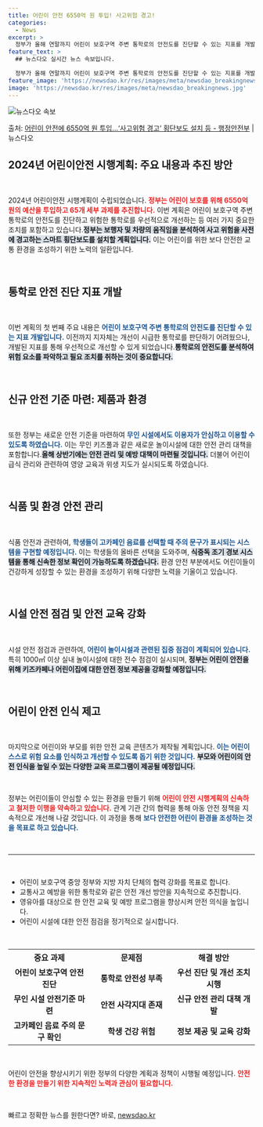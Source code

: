 ```yaml
---
title: 어린이 안전 6550억 원 투입! 사고위험 경고!
categories:
  - News
excerpt: >
  정부가 올해 연말까지 어린이 보호구역 주변 통학로의 안전도를 진단할 수 있는 지표를 개발하고, 진단 결과 위…
feature_text: >
  ## 뉴스다오 실시간 뉴스 속보입니다.

  정부가 올해 연말까지 어린이 보호구역 주변 통학로의 안전도를 진단할 수 있는 지표를 개발하고, 진단 결과 위…
feature_image: 'https://newsdao.kr/res/images/meta/newsdao_breakingnews.jpg'
image: 'https://newsdao.kr/res/images/meta/newsdao_breakingnews.jpg'
---
```


![뉴스다오 속보](https://newsdao.kr/res/images/meta/newsdao_breakingnews.jpg)

<p>출처: <a href="https://newsdao.kr/3748" rel="dofollow">어린이 안전에 6550억 원 투입…‘사고위험 경고’ 횡단보도 설치 등 - 행정안전부</a> | 뉴스다오</p>

<h2 data-ke-size="size26">2024년 어린이안전 시행계획: 주요 내용과 추진 방안</h2>

<p data-ke-size="size16">&nbsp;</p>
<p data-ke-size="size16">2024년 어린이안전 시행계획이 수립되었습니다. <b><span style="color: #ee2323;">정부는 어린이 보호를 위해 6550억 원의 예산을 투입하고 65개 세부 과제를 추진합니다.</span></b> 이번 계획은 어린이 보호구역 주변 통학로의 안전도를 진단하고 위험한 통학로를 우선적으로 개선하는 등 여러 가지 중요한 조치를 포함하고 있습니다.<b><span style="background-color: #21538527;">정부는 보행자 및 차량의 움직임을 분석하여 사고 위험을 사전에 경고하는 스마트 횡단보도를 설치할 계획입니다.</span></b> 이는 어린이를 위한 보다 안전한 교통 환경을 조성하기 위한 노력의 일환입니다.</p>

<p data-ke-size="size16">&nbsp;</p>
<h2 data-ke-size="size26">통학로 안전 진단 지표 개발</h2>

<p data-ke-size="size16">&nbsp;</p>
<p data-ke-size="size16">이번 계획의 첫 번째 주요 내용은 <b><span style="color: #1a5490;">어린이 보호구역 주변 통학로의 안전도를 진단할 수 있는 지표 개발입니다.</span></b> 이전까지 지자체는 개선이 시급한 통학로를 판단하기 어려웠으나, 개발된 지표를 통해 우선적으로 개선할 수 있게 되었습니다.<b><span style="background-color: #21538527;">통학로의 안전도를 분석하여 위험 요소를 파악하고 필요 조치를 취하는 것이 중요합니다.</span></b></p>

<p data-ke-size="size16">&nbsp;</p>
<h2 data-ke-size="size26">신규 안전 기준 마련: 제품과 환경</h2>

<p data-ke-size="size16">&nbsp;</p>
<p data-ke-size="size16">또한 정부는 새로운 안전 기준을 마련하여 <b><span style="color: #1a5490;">무인 시설에서도 이용자가 안심하고 이용할 수 있도록 하였습니다.</span></b> 이는 무인 키즈풀과 같은 새로운 놀이시설에 대한 안전 관리 대책을 포함합니다.<b><span style="background-color: #21538527;">올해 상반기에는 안전 관리 및 예방 대책이 마련될 것입니다.</span></b> 더불어 어린이 급식 관리와 관련하여 영양 교육과 위생 지도가 실시되도록 하였습니다.</p>

<p data-ke-size="size16">&nbsp;</p>
<h2 data-ke-size="size26">식품 및 환경 안전 관리</h2>

<p data-ke-size="size16">&nbsp;</p>
<p data-ke-size="size16">식품 안전과 관련하여, <b><span style="color: #1a5490;">학생들이 고카페인 음료를 선택할 때 주의 문구가 표시되는 시스템을 구현할 예정입니다.</span></b> 이는 학생들의 올바른 선택을 도와주며, <b><span style="background-color: #21538527;">식중독 조기 경보 시스템을 통해 신속한 정보 확인이 가능하도록 하겠습니다.</span></b> 환경 안전 부분에서도 어린이들이 건강하게 성장할 수 있는 환경을 조성하기 위해 다양한 노력을 기울이고 있습니다.</p>

<p data-ke-size="size16">&nbsp;</p>
<h2 data-ke-size="size26">시설 안전 점검 및 안전 교육 강화</h2>

<p data-ke-size="size16">&nbsp;</p>
<p data-ke-size="size16">시설 안전 점검과 관련하여, <b><span style="color: #1a5490;">어린이 놀이시설과 관련된 집중 점검이 계획되어 있습니다.</span></b> 특히 1000㎡ 이상 실내 놀이시설에 대한 전수 점검이 실시되며, <b><span style="background-color: #21538527;">정부는 어린이 안전을 위해 키즈카페나 어린이집에 대한 안전 정보 제공을 강화할 예정입니다.</span></b></p>

<p data-ke-size="size16">&nbsp;</p>
<h2 data-ke-size="size26">어린이 안전 인식 제고</h2>

<p data-ke-size="size16">&nbsp;</p>
<p data-ke-size="size16">마지막으로 어린이와 부모를 위한 안전 교육 콘텐츠가 제작될 계획입니다. <b><span style="color: #1a5490;">이는 어린이 스스로 위험 요소를 인식하고 개선할 수 있도록 돕기 위한 것입니다.</span></b> <b><span style="background-color: #21538527;">부모와 어린이의 안전 인식을 높일 수 있는 다양한 교육 프로그램이 제공될 예정입니다.</span></b></p>

<p data-ke-size="size16">&nbsp;</p>
<p data-ke-size="size16">정부는 어린이들이 안심할 수 있는 환경을 만들기 위해 <b><span style="color: #ee2323;">어린이 안전 시행계획의 신속하고 철저한 이행을 약속하고 있습니다.</span></b> 관계 기관 간의 협력을 통해 아동 안전 정책을 지속적으로 개선해 나갈 것입니다. 이 과정을 통해 <b><span style="color: #1a5490;">보다 안전한 어린이 환경을 조성하는 것을 목표로 하고 있습니다.</span></b></p>

<p data-ke-size="size16">&nbsp;</p>
<hr />
<p data-ke-size="size16">&nbsp;</p>
<ul>
    <li>어린이 보호구역 중앙 정부와 지방 자치 단체의 협력 강화를 목표로 합니다.</li>
    <li>교통사고 예방을 위한 통학로와 같은 안전 개선 방안을 지속적으로 추진합니다.</li>
    <li>영유아를 대상으로 한 안전 교육 및 예방 프로그램을 향상시켜 안전 의식을 높입니다.</li>
    <li>어린이 시설에 대한 안전 점검을 정기적으로 실시합니다.</li>
</ul>
<p data-ke-size="size16">&nbsp;</p>
<table style="width: 100%; border-collapse: collapse;">
    <tr>
        <th style="width: 33.33%; text-align: center; height: 30px;"><b>중요 과제</b></th>
        <th style="width: 33.33%; text-align: center; height: 30px;"><b>문제점</b></th>
        <th style="width: 33.33%; text-align: center; height: 30px;"><b>해결 방안</b></th>
    </tr>
    <tr>
        <td style="text-align: center; height: 17px;"><b>어린이 보호구역 안전 진단</b></td>
        <td style="text-align: center; height: 17px;"><b>통학로 안전성 부족</b></td>
        <td style="text-align: center; height: 17px;"><b>우선 진단 및 개선 조치 시행</b></td>
    </tr>
    <tr>
        <td style="text-align: center; height: 17px;"><b>무인 시설 안전기준 마련</b></td>
        <td style="text-align: center; height: 17px;"><b>안전 사각지대 존재</b></td>
        <td style="text-align: center; height: 17px;"><b>신규 안전 관리 대책 개발</b></td>
    </tr>
    <tr>
        <td style="text-align: center; height: 17px;"><b>고카페인 음료 주의 문구 확인</b></td>
        <td style="text-align: center; height: 17px;"><b>학생 건강 위험</b></td>
        <td style="text-align: center; height: 17px;"><b>정보 제공 및 교육 강화</b></td>
    </tr>
</table>
<p data-ke-size="size16">&nbsp;</p>
<p data-ke-size="size16">어린이 안전을 향상시키기 위한 정부의 다양한 계획과 정책이 시행될 예정입니다. <b><span style="color: #ee2323;">안전한 환경을 만들기 위한 지속적인 노력과 관심이 필요합니다.</span></b></p>
<p data-ke-size="size16">&nbsp;</p>
 

빠르고 정확한 뉴스를 원한다면? 바로, <a href="https://newsdao.kr" rel="dofollow">newsdao.kr</a>


